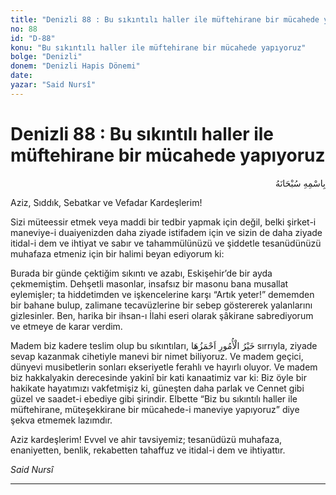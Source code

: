 ```yaml
---
title: "Denizli 88 : Bu sıkıntılı haller ile müftehirane bir mücahede yapıyoruz"
no: 88
id: "D-88"
konu: "Bu sıkıntılı haller ile müftehirane bir mücahede yapıyoruz"
bolge: "Denizli"
donem: "Denizli Hapis Dönemi"
date: 
yazar: "Said Nursî"
---
```


# Denizli 88 : Bu sıkıntılı haller ile müftehirane bir mücahede yapıyoruz

<p class="arabic" dir="rtl" title="Meal: “Her türlü noksan sıfatlardan yüce olan Allah’ın adıyla.”">بِاسْمِهِ سُبْحَانَهُ</p>

Aziz, Sıddık, Sebatkar ve Vefadar Kardeşlerim!

Sizi müteessir etmek veya maddi bir tedbir yapmak için değil, belki şirket-i maneviye-i duaiyenizden daha ziyade istifadem için ve sizin de daha ziyade itidal-i dem ve ihtiyat ve sabır ve tahammülünüzü ve şiddetle tesanüdünüzü muhafaza etmeniz için bir halimi beyan ediyorum ki:

Burada bir günde çektiğim sıkıntı ve azabı, Eskişehir’de bir ayda çekmemiştim. Dehşetli masonlar, insafsız bir masonu bana musallat eylemişler; ta hiddetimden ve işkencelerine karşı “Artık yeter!” dememden bir bahane bulup, zalimane tecavüzlerine bir sebep göstererek yalanlarını gizlesinler. Ben, harika bir ihsan-ı İlahi eseri olarak şâkirane sabrediyorum ve etmeye de karar verdim.

Madem biz kadere teslim olup bu sıkıntıları, <span class="arabic" dir="rtl" title="Meal: “İşlerin en hayırlısı zorlu olanıdır.”">خَيْرُ الْأُمُورِ اَحْمَزُهَا</span> sırrıyla, ziyade sevap kazanmak cihetiyle manevi bir nimet biliyoruz. Ve madem geçici, dünyevi musibetlerin sonları ekseriyetle ferahlı ve hayırlı oluyor. Ve madem biz hakkalyakin derecesinde yakinî bir kati kanaatimiz var ki: Biz öyle bir hakikate hayatımızı vakfetmişiz ki, güneşten daha parlak ve Cennet gibi güzel ve saadet-i ebediye gibi şirindir. Elbette “Biz bu sıkıntılı haller ile müftehirane, müteşekkirane bir mücahede-i maneviye yapıyoruz” diye şekva etmemek lazımdır.

Aziz kardeşlerim! Evvel ve ahir tavsiyemiz; tesanüdüzü muhafaza, enaniyetten, benlik, rekabetten tahaffuz ve itidal-i dem ve ihtiyattır.

*Said Nursî*

***
